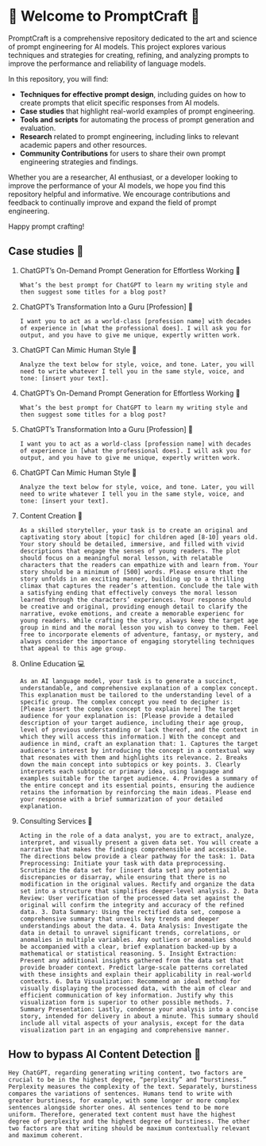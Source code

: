 # 📰 Welcome to PromptCraft 📰

PromptCraft is a comprehensive repository dedicated to the art and science of prompt engineering for AI models. This project explores various techniques and strategies for creating, refining, and analyzing prompts to improve the performance and reliability of language models.

In this repository, you will find:

- **Techniques for effective prompt design**, including guides on how to create prompts that elicit specific responses from AI models.
- **Case studies** that highlight real-world examples of prompt engineering.
- **Tools and scripts** for automating the process of prompt generation and evaluation.
- **Research** related to prompt engineering, including links to relevant academic papers and other resources.
- **Community Contributions** for users to share their own prompt engineering strategies and findings.

Whether you are a researcher, AI enthusiast, or a developer looking to improve the performance of your AI models, we hope you find this repository helpful and informative. We encourage contributions and feedback to continually improve and expand the field of prompt engineering.

Happy prompt crafting!

## Case studies 📝

1. ChatGPT’s On-Demand Prompt Generation for Effortless Working 🤖

    ```What’s the best prompt for ChatGPT to learn my writing style and then suggest some titles for a blog post?```

2. ChatGPT’s Transformation Into a Guru [Profession] 🧙

    ```I want you to act as a world-class [profession name] with decades of experience in [what the professional does]. I will ask you for output, and you have to give me unique, expertly written work.```

3. ChatGPT Can Mimic Human Style 👨

    ```Analyze the text below for style, voice, and tone. Later, you will need to write whatever I tell you in the same style, voice, and tone: [insert your text].```

4. ChatGPT’s On-Demand Prompt Generation for Effortless Working 🤖

    ```What’s the best prompt for ChatGPT to learn my writing style and then suggest some titles for a blog post?```

5. ChatGPT’s Transformation Into a Guru [Profession] 🧙

    ```I want you to act as a world-class [profession name] with decades of experience in [what the professional does]. I will ask you for output, and you have to give me unique, expertly written work.```

6. ChatGPT Can Mimic Human Style 👨

    ```Analyze the text below for style, voice, and tone. Later, you will need to write whatever I tell you in the same style, voice, and tone: [insert your text].```

7. Content Creation 📰

    ```As a skilled storyteller, your task is to create an original and captivating story about [topic] for children aged [8-10] years old. Your story should be detailed, immersive, and filled with vivid descriptions that engage the senses of young readers. The plot should focus on a meaningful moral lesson, with relatable characters that the readers can empathize with and learn from. Your story should be a minimum of [500] words. Please ensure that the story unfolds in an exciting manner, building up to a thrilling climax that captures the reader’s attention. Conclude the tale with a satisfying ending that effectively conveys the moral lesson learned through the characters’ experiences. Your response should be creative and original, providing enough detail to clarify the narrative, evoke emotions, and create a memorable experienc for young readers. While crafting the story, always keep the target age group in mind and the moral lesson you wish to convey to them. Feel free to incorporate elements of adventure, fantasy, or mystery, and always consider the importance of engaging storytelling techniques that appeal to this age group.```

8. Online Education 💻

    ```As an AI language model, your task is to generate a succinct, understandable, and comprehensive explanation of a complex concept. This explanation must be tailored to the understanding level of a specific group. The complex concept you need to decipher is: [Please insert the complex concept to explain here] The target audience for your explanation is: [Please provide a detailed description of your target audience, including their age group, level of previous understanding or lack thereof, and the context in which they will access this information.] With the concept and audience in mind, craft an explanation that: 1. Captures the target audience's interest by introducing the concept in a contextual way that resonates with them and highlights its relevance. 2. Breaks down the main concept into subtopics or key points. 3. Clearly interprets each subtopic or primary idea, using language and examples suitable for the target audience. 4. Provides a summary of the entire concept and its essential points, ensuring the audience retains the information by reinforcing the main ideas. Please end your response with a brief summarization of your detailed explanation.```

9. Consulting Services 🤵

    ```Acting in the role of a data analyst, you are to extract, analyze, interpret, and visually present a given data set. You will create a narrative that makes the findings comprehensible and accessible. The directions below provide a clear pathway for the task: 1. Data Preprocessing: Initiate your task with data preprocessing. Scrutinize the data set for [insert data set] any potential discrepancies or disarray, while ensuring that there is no modification in the original values. Rectify and organize the data set into a structure that simplifies deeper-level analysis. 2. Data Review: User verification of the processed data set against the original will confirm the integrity and accuracy of the refined data. 3. Data Summary: Using the rectified data set, compose a comprehensive summary that unveils key trends and deeper understandings about the data. 4. Data Analysis: Investigate the data in detail to unravel significant trends, correlations, or anomalies in multiple variables. Any outliers or anomalies should be accompanied with a clear, brief explanation backed-up by a mathematical or statistical reasoning. 5. Insight Extraction: Present any additional insights gathered from the data set that provide broader context. Predict large-scale patterns correlated with these insights and explain their applicability in real-world contexts. 6. Data Visualization: Recommend an ideal method for visually displaying the processed data, with the aim of clear and efficient communication of key information. Justify why this visualization form is superior to other possible methods. 7. Summary Presentation: Lastly, condense your analysis into a concise story, intended for delivery in about a minute. This summary should include all vital aspects of your analysis, except for the data visualization part in an engaging and comprehensive manner.```

## How to bypass AI Content Detection 🚫

```Hey ChatGPT, regarding generating writing content, two factors are crucial to be in the highest degree, “perplexity” and “burstiness.” Perplexity measures the complexity of the text. Separately, burstiness compares the variations of sentences. Humans tend to write with greater burstiness, for example, with some longer or more complex sentences alongside shorter ones. Al sentences tend to be more uniform. Therefore, generated text content must have the highest degree of perplexity and the highest degree of burstiness. The other two factors are that writing should be maximum contextually relevant and maximum coherent.```
